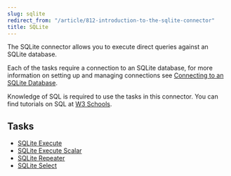 ```yaml
---
slug: sqlite
redirect_from: "/article/812-introduction-to-the-sqlite-connector"
title: SQLite
---
```

The SQLite connector allows you to execute direct queries against an SQLite database.

Each of the tasks require a connection to an SQLite database, for more information on setting up and managing connections see [Connecting to an SQLite Database](connecting-to-an-sqlite-database).

Knowledge of SQL is required to use the tasks in this connector. You can find tutorials on SQL at [W3 Schools](http://www.w3schools.com/sql/default.asp). 

## Tasks
* [SQLite Execute](sqlite-execute)
* [SQLite Execute Scalar](sqlite-execute-scalar)
* [SQLite Repeater](sqlite-repeater)
* [SQLite Select](sqlite-select)



